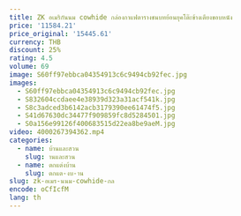 ```yaml
---
title: ZK อเมริกันนม cowhide กล่องกาแฟตารางชนบทย้อนยุคโต๊ะข้างเตียงขอบหนัง
price: '11584.21'
price_original: '15445.61'
currency: THB
discount: 25%
rating: 4.5
volume: 69
image: S60ff97ebbca04354913c6c9494cb92fec.jpg
images:
  - S60ff97ebbca04354913c6c9494cb92fec.jpg
  - S832604ccdaee4e38939d323a31acf541k.jpg
  - S8c3adced3b6142acb3179390ee61474f5.jpg
  - S41d67630dc34477f909859fc8d5284501.jpg
  - S0a156e99126f400683515d22ea8be9aeM.jpg
video: 4000267394362.mp4
categories:
  - name: บ้านและสวน
    slug: านและสวน
  - name: ตกแต่งบ้าน
    slug: ตกแต-งบ-าน
slug: zk-อเมร-นนม-cowhide-กล
encode: oCfIcfM
lang: th
---
```

  